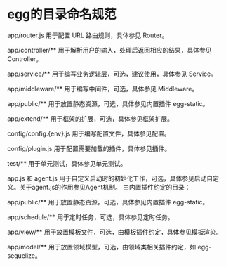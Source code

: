 # egg的目录命名规范

app/router.js 用于配置 URL 路由规则，具体参见 Router。

app/controller/** 用于解析用户的输入，处理后返回相应的结果，具体参见 Controller。

app/service/** 用于编写业务逻辑层，可选，建议使用，具体参见 Service。

app/middleware/** 用于编写中间件，可选，具体参见 Middleware。

app/public/** 用于放置静态资源，可选，具体参见内置插件 egg-static。

app/extend/** 用于框架的扩展，可选，具体参见框架扩展。

config/config.{env}.js 用于编写配置文件，具体参见配置。

config/plugin.js 用于配置需要加载的插件，具体参见插件。


test/** 用于单元测试，具体参见单元测试。


app.js 和 agent.js 用于自定义启动时的初始化工作，可选，具体参见启动自定义。关于agent.js的作用参见Agent机制。
由内置插件约定的目录：

app/public/** 用于放置静态资源，可选，具体参见内置插件 egg-static。


app/schedule/** 用于定时任务，可选，具体参见定时任务。


app/view/** 用于放置模板文件，可选，由模板插件约定，具体参见模板渲染。


app/model/** 用于放置领域模型，可选，由领域类相关插件约定，如 egg-sequelize。